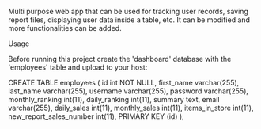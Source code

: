 Multi purpose web app that can be used for tracking user records, saving report files, displaying user data inside a table, etc. It can be modified and more functionalities can be added.


Usage

Before running this project create the 'dashboard' database with the 'employees' table and upload to your host:

CREATE TABLE employees (
    id int NOT NULL,
    first_name varchar(255),
    last_name varchar(255),
    username varchar(255),
    password varchar(255),
    monthly_ranking int(11),
    daily_ranking int(11),
    summary text,
    email varchar(255),
    daily_sales int(11),
    monthly_sales int(11),
    items_in_store int(11),
    new_report_sales_number int(11),
    PRIMARY KEY (id)
);
